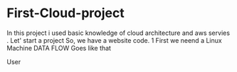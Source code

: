 # First-Cloud-project
In this project i used basic knowledge of cloud architecture and aws servies .
Let' start a project 
So, we have a website code.
1 First we neend a Linux Machine 
DATA FLOW Goes like that 

User 
